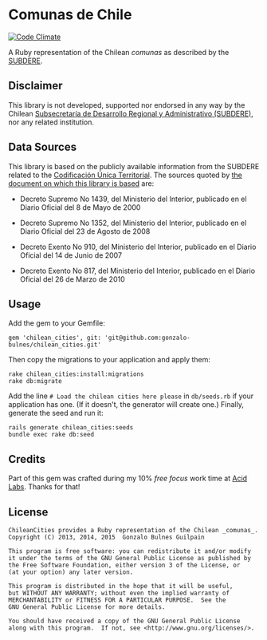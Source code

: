Comunas de Chile
================

[![Code Climate](https://codeclimate.com/github/gonzalo-bulnes/chilean_cities.png)](https://codeclimate.com/github/gonzalo-bulnes/chilean_cities)

A Ruby representation of the Chilean _comunas_ as described by the [SUBDERE][subdere].

  [subdere]: http://www.subdere.gov.cl


Disclaimer
----------

This library is not developed, supported nor endorsed in any way by the Chilean [Subsecretaría de Desarrollo Regional y Administrativo (SUBDERE)][subdere], nor any related institution.

Data Sources
------------

This library is based on the publicly available information from the SUBDERE related to the [Codificación Única Territorial][source]. The sources quoted by [the document on which this library is based][1] are:

- Decreto Supremo No 1439, del Ministerio del Interior, publicado en el Diario Oficial del 8 de Mayo de 2000
- Decreto Supremo No 1352, del Ministerio del Interior, publicado en el Diario Oficial del 23 de Agosto de 2008
- Decreto Exento No 910, del Ministerio del Interior, publicado en el Diario Oficial del 14 de Junio de 2007
- Decreto Exento No 817, del Ministerio del Interior, publicado en el Diario Oficial del 26 de Marzo de 2010

  [source]: http://www.subdere.gov.cl/documentacion/regiones-provincias-y-comunas-de-chile
  [1]: http://www.subdere.gov.cl/sites/default/files/documentos/articles-73111_recurso_2.pdf


Usage
-----

Add the gem to your Gemfile:

    gem 'chilean_cities', git: 'git@github.com:gonzalo-bulnes/chilean_cities.git'

Then copy the migrations to your application and apply them:

    rake chilean_cities:install:migrations
    rake db:migrate

Add the line `# Load the chilean cities here please` in `db/seeds.rb` if
your application has one. (If it doesn't, the generator will create one.)
Finally, generate the seed and run it:

    rails generate chilean_cities:seeds
    bundle exec rake db:seed

Credits
-------

Part of this gem was crafted during my 10% _free focus_ work time at [Acid Labs][1]. Thanks for that!

  [1]: https://github.com/acidlabs

License
-------

    ChileanCities provides a Ruby representation of the Chilean _comunas_.
    Copyright (C) 2013, 2014, 2015  Gonzalo Bulnes Guilpain

    This program is free software: you can redistribute it and/or modify
    it under the terms of the GNU General Public License as published by
    the Free Software Foundation, either version 3 of the License, or
    (at your option) any later version.

    This program is distributed in the hope that it will be useful,
    but WITHOUT ANY WARRANTY; without even the implied warranty of
    MERCHANTABILITY or FITNESS FOR A PARTICULAR PURPOSE.  See the
    GNU General Public License for more details.

    You should have received a copy of the GNU General Public License
    along with this program.  If not, see <http://www.gnu.org/licenses/>.
